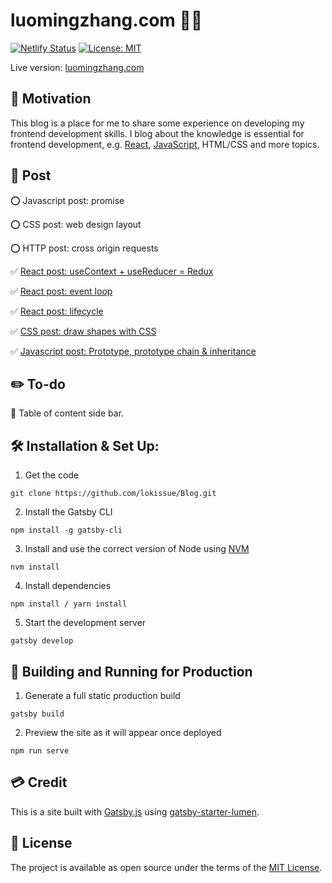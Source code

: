 # luomingzhang.com 🧑‍💻

[![Netlify Status](https://api.netlify.com/api/v1/badges/a999fc32-0cf6-4f0e-a52f-400cef44a989/deploy-status)](https://app.netlify.com/sites/luomingzhang/deploys) 
[![License: MIT](https://img.shields.io/badge/License-MIT-yellow.svg)](https://opensource.org/licenses/MIT)

Live version: [luomingzhang.com](https://luomingzhang.com/) 


## 🔋 Motivation
This blog is a place for me to share some experience on developing my frontend development skills. I blog about the knowledge is essential for frontend development, e.g. [React](https://reactjs.org/), [JavaScript](www.javascript.com
), HTML/CSS and more topics.

## 📝 Post

⭕️ Javascript post: promise

⭕️ CSS post: web design layout

⭕️ HTTP post: cross origin requests

✅ [React post: useContext + useReducer = Redux](https://luomingzhang.com/blog/usecontext-and-usereducer)

✅ [React post: event loop](https://luomingzhang.com/blog/javascript-event-loop)

✅ [React post: lifecycle](https://luomingzhang.com/media-link/react-lifecycle)

✅ [CSS post: draw shapes with CSS](https://luomingzhang.com/blog/css-draw-different-shape-with-css)

✅ [Javascript post: Prototype, prototype chain & inheritance](https://luomingzhang.com/blog/javascript-prototype)

## ✏️ To-do

🔘 Table of content side bar.


## 🛠 Installation  & Set Up:

1. Get the code
```
git clone https://github.com/lokissue/Blog.git
```

2. Install the Gatsby CLI
```
npm install -g gatsby-cli
```

3. Install and use the correct version of Node using [NVM](https://github.com/nvm-sh/nvm)
```
nvm install
```

4. Install dependencies

```
npm install / yarn install
```

5. Start the development server
```
gatsby develop
```

## 🚀 Building and Running for Production

1. Generate a full static production build
```
gatsby build
```

2. Preview the site as it will appear once deployed
```
npm run serve
```

## 💳 Credit

This is a site built with [Gatsby.js](https://www.gatsbyjs.org/) using [gatsby-starter-lumen](https://github.com/alxshelepenok/gatsby-starter-lumen). 

## 📖 License
The project is available as open source under the terms of the [MIT License](https://opensource.org/licenses/MIT).
